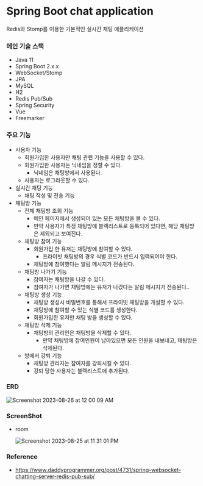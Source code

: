 # Spring Boot chat application

Redis와 Stomp를 이용한 기본적인 실시간 채팅 애플리케이션

### 메인 기술 스택

- Java 11
- Spring Boot 2.x.x
- WebSocket/Stomp
- JPA
- MySQL
- H2
- Redis Pub/Sub
- Spring Security
- Vue
- Freemarker

### 주요 기능

- 사용자 기능
    - 회원가입한 사용자만 채팅 관련 기능을 사용할 수 있다.
    - 회원가입한 사용자는 닉네임을 정할 수 있다.
        - 닉네임은 채팅방에서 사용된다.
    - 사용자는 로그라웃할 수 있다. 
- 실시간 채팅 기능
    - 채팅 작성 및 전송 기능
- 채팅방 기능
    - 전체 채팅방 조회 기능
        - 메인 페이지에서 생성되어 있는 모든 채팅방을 볼 수 있다.
        - 만약 사용자가 특정 채팅방에 블랙리스트로 등록되어 있다면, 해당 채팅방은 제외되고 보여진다.
    - 채팅방 참여 기능
        - 회원가입 한 유저는 채팅방에 참여할 수 있다.
            - 프라이빗 채팅방의 경우 식별 코드가 반드시 입력되어야 한다.
        - 채팅방에 참여했다는 알림 메시지가 전송된다.
    - 채팅방 나가기 기능
        - 참여자는 채팅방을 나갈 수 있다.
        - 참여자가 나가면 채팅방에는 유저가 나갔다는 알림 메시지가 전송된다.. 
    - 채팅방 생성 기능
        - 채팅방 생성시 비밀번호를 통해서 프라이빗 채팅방을 개설할 수 있다.
        - 채팅방에 참여할 수 있는 식별 코드를 생성한다.
        - 회원가입한 유저만 채팅 방을 생성할 수 있다.
    - 채팅방 삭제 기능
        - 채팅방의 관리인은 채팅방을 삭제할 수 있다.
            - 만약 채팅방에 참여인원이 남아있으면 모든 인원을 내보내고, 채팅방은 삭제된다.
    - 방에서 강퇴 기능
        - 채팅방 관리자는 참여자를 강퇴시킬 수 있다.
        - 강퇴 당한 사용자는 블랙리스트에 추가된다.

### ERD

![Screenshot 2023-08-26 at 12 00 09 AM](https://github.com/DevFrog92/spring-boot-chat-application/assets/82052272/7ff83cda-5614-4d76-9a09-e23ef44e9133)

### ScreenShot

- room
  
  ![Screenshot 2023-08-25 at 11 31 01 PM](https://github.com/DevFrog92/spring-boot-chat-application/assets/82052272/26ab5051-15a9-4808-95d8-8b0b0d63aadf)


### Reference
- https://www.daddyprogrammer.org/post/4731/spring-websocket-chatting-server-redis-pub-sub/
